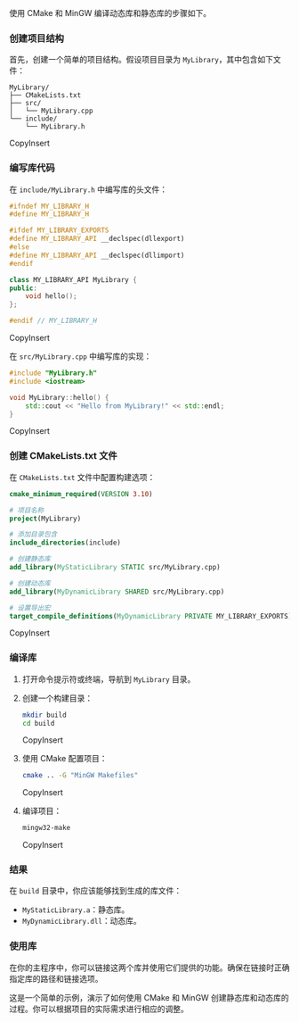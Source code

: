 使用 CMake 和 MinGW 编译动态库和静态库的步骤如下。

### 创建项目结构

首先，创建一个简单的项目结构。假设项目目录为 `MyLibrary`，其中包含如下文件：

```
MyLibrary/
├── CMakeLists.txt
├── src/
│   └── MyLibrary.cpp
└── include/
    └── MyLibrary.h
```

CopyInsert

### 编写库代码

在 `include/MyLibrary.h` 中编写库的头文件：

```cpp
#ifndef MY_LIBRARY_H
#define MY_LIBRARY_H

#ifdef MY_LIBRARY_EXPORTS
#define MY_LIBRARY_API __declspec(dllexport)
#else
#define MY_LIBRARY_API __declspec(dllimport)
#endif

class MY_LIBRARY_API MyLibrary {
public:
    void hello();
};

#endif // MY_LIBRARY_H
```

CopyInsert

在 `src/MyLibrary.cpp` 中编写库的实现：

```cpp
#include "MyLibrary.h"
#include <iostream>

void MyLibrary::hello() {
    std::cout << "Hello from MyLibrary!" << std::endl;
}
```

CopyInsert

### 创建 CMakeLists.txt 文件

在 `CMakeLists.txt` 文件中配置构建选项：

```cmake
cmake_minimum_required(VERSION 3.10)

# 项目名称
project(MyLibrary)

# 添加目录包含
include_directories(include)

# 创建静态库
add_library(MyStaticLibrary STATIC src/MyLibrary.cpp)

# 创建动态库
add_library(MyDynamicLibrary SHARED src/MyLibrary.cpp)

# 设置导出宏
target_compile_definitions(MyDynamicLibrary PRIVATE MY_LIBRARY_EXPORTS)
```

CopyInsert

### 编译库

1. 打开命令提示符或终端，导航到 `MyLibrary` 目录。

2. 创建一个构建目录：

   ```bash
   mkdir build
   cd build
   ```

   CopyInsert

3. 使用 CMake 配置项目：

   ```bash
   cmake .. -G "MinGW Makefiles"
   ```

   CopyInsert

4. 编译项目：

   ```bash
   mingw32-make
   ```

   CopyInsert

### 结果

在 `build` 目录中，你应该能够找到生成的库文件：

- `MyStaticLibrary.a`：静态库。
- `MyDynamicLibrary.dll`：动态库。

### 使用库

在你的主程序中，你可以链接这两个库并使用它们提供的功能。确保在链接时正确指定库的路径和链接选项。

这是一个简单的示例，演示了如何使用 CMake 和 MinGW 创建静态库和动态库的过程。你可以根据项目的实际需求进行相应的调整。
